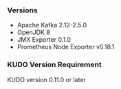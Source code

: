 ### Versions

- Apache Kafka 2.12-2.5.0
- OpenJDK 8
- JMX Exporter 0.1.0
- Prometheus Node Exporter v0.18.1


### KUDO Version Requirement

KUDO version 0.11.0 or later
